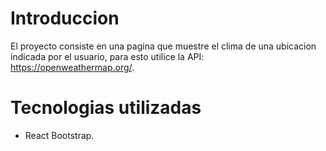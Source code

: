 # Introduccion

El proyecto consiste en una pagina que muestre el clima de una ubicacion indicada por el usuario, para esto utilice la API: https://openweathermap.org/.

# Tecnologias utilizadas

- React Bootstrap.
